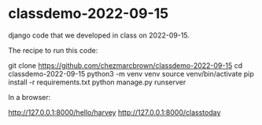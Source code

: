 # classdemo-2022-09-15

django code that we developed in class on 2022-09-15.

The recipe to run this code:

git clone https://github.com/chezmarcbrown/classdemo-2022-09-15
cd classdemo-2022-09-15
python3 -m venv venv
source venv/bin/activate
pip install -r requirements.txt
python manage.py runserver

In a browser:

http://127.0.0.1:8000/hello/harvey
http://127.0.0.1:8000/classtoday

